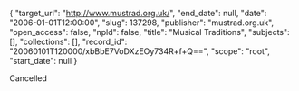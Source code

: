 {
  "target_url": "http://www.mustrad.org.uk/", 
  "end_date": null, 
  "date": "2006-01-01T12:00:00", 
  "slug": 137298, 
  "publisher": "mustrad.org.uk", 
  "open_access": false, 
  "npld": false, 
  "title": "Musical Traditions", 
  "subjects": [], 
  "collections": [], 
  "record_id": "20060101T120000/xbBbE7VoDXzEOy734R+f+Q==", 
  "scope": "root", 
  "start_date": null
}

Cancelled